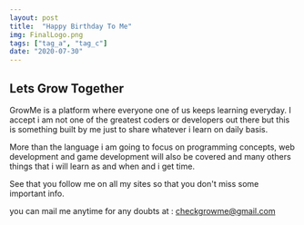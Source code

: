 ```yaml
---
layout: post
title:  "Happy Birthday To Me"
img: FinalLogo.png
tags: ["tag_a", "tag_c"]
date: "2020-07-30"
---
```


## Lets Grow Together

GrowMe is a platform where everyone one of us keeps learning everyday. I accept i am not one of the greatest coders or developers out there but this is something built by me just to share whatever i learn on daily basis.

More than the language i am going to focus on programming concepts, web development and game development will also be covered and many others things that i will learn as and when and i get time.

See that you follow me on all my sites so that you don't miss some important info.

you can mail me anytime for any doubts at : checkgrowme@gmail.com